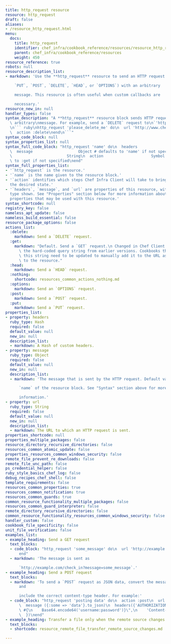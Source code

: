 ```yaml
---
title: http_request resource
resource: http_request
draft: false
aliases:
- /resource_http_request.html
menu:
  docs:
    title: http_request
    identifier: chef_infra/cookbook_reference/resources/resource_http_request.md http_request
    parent: chef_infra/cookbook_reference/resources
    weight: 450
resource_reference: true
robots: null
resource_description_list:
- markdown: 'Use the **http_request** resource to send an HTTP request (`GET`,

    `PUT`, `POST`, `DELETE`, `HEAD`, or `OPTIONS`) with an arbitrary

    message. This resource is often useful when custom callbacks are

    necessary.'
resource_new_in: null
handler_types: false
syntax_description: "A **http_request** resource block sends HTTP requests with an\
  \ arbitrary\nmessage. For example, send a `DELETE` request to\n`'http://www.chef.io/some_page?message=please_delete_me'`.\n\
  \n``` ruby\nhttp_request 'please_delete_me' do\n  url 'http://www.chef.io/some_page'\n\
  \  action :delete\nend\n```"
syntax_code_block: null
syntax_properties_list: null
syntax_full_code_block: "http_request 'name' do\n  headers                    Hash\n\
  \  message                    Object # defaults to 'name' if not specified\n  url\
  \                        String\n  action                     Symbol # defaults\
  \ to :get if not specified\nend"
syntax_full_properties_list:
- '`http_request` is the resource.'
- '`name` is the name given to the resource block.'
- '`action` identifies which steps Chef Infra Client will take to bring the node into
  the desired state.'
- '`headers`, `message`, and `url` are properties of this resource, with the Ruby
  type shown. See "Properties" section below for more information about all of the
  properties that may be used with this resource.'
syntax_shortcode: null
registry_key: false
nameless_apt_update: false
nameless_build_essential: false
resource_package_options: false
actions_list:
  :delete:
    markdown: Send a `DELETE` request.
  :get:
    markdown: "Default. Send a `GET` request.\n Changed in Chef Client 12.0 to deprecate\
      \ the hard-coded query string from earlier versions. Cookbooks that rely on\
      \ this string need to be updated to manually add it to the URL as it is passed\
      \ to the resource."
  :head:
    markdown: Send a `HEAD` request.
  :nothing:
    shortcode: resources_common_actions_nothing.md
  :options:
    markdown: Send an `OPTIONS` request.
  :post:
    markdown: Send a `POST` request.
  :put:
    markdown: Send a `PUT` request.
properties_list:
- property: headers
  ruby_type: Hash
  required: false
  default_value: null
  new_in: null
  description_list:
  - markdown: A Hash of custom headers.
- property: message
  ruby_type: Object
  required: false
  default_value: null
  new_in: null
  description_list:
  - markdown: 'The message that is sent by the HTTP request. Default value: the

      `name` of the resource block. See "Syntax" section above for more

      information.'
- property: url
  ruby_type: String
  required: false
  default_value: null
  new_in: null
  description_list:
  - markdown: The URL to which an HTTP request is sent.
properties_shortcode: null
properties_multiple_packages: false
resource_directory_recursive_directories: false
resources_common_atomic_update: false
properties_resources_common_windows_security: false
remote_file_prevent_re_downloads: false
remote_file_unc_path: false
ps_credential_helper: false
ruby_style_basics_chef_log: false
debug_recipes_chef_shell: false
template_requirements: false
resources_common_properties: true
resources_common_notification: true
resources_common_guards: true
common_resource_functionality_multiple_packages: false
resources_common_guard_interpreter: false
remote_directory_recursive_directories: false
common_resource_functionality_resources_common_windows_security: false
handler_custom: false
cookbook_file_specificity: false
unit_file_verification: false
examples_list:
- example_heading: Send a GET request
  text_blocks:
  - code_block: "http_request 'some_message' do\n  url 'http://example.com/check_in'\n\
      end"
  - markdown: 'The message is sent as

      `http://example.com/check_in?message=some_message`.'
- example_heading: Send a POST request
  text_blocks:
  - markdown: 'To send a `POST` request as JSON data, convert the message to JSON
      and

      include the correct content-type header. For example:'
  - code_block: "http_request 'posting data' do\n  action :post\n  url 'http://example.com/check_in'\n\
      \  message ({:some => 'data'}.to_json)\n  headers({'AUTHORIZATION' => \"Basic\
      \ #{\n    Base64.encode64('username:password')}\",\n    'Content-Type' => 'application/data'\n\
      \  })\nend"
- example_heading: Transfer a file only when the remote source changes
  text_blocks:
  - shortcode: resource_remote_file_transfer_remote_source_changes.md

---
```

